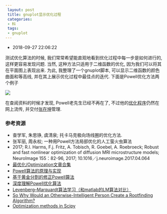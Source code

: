 ```yaml
---
 layout: post
 title: gnuplot显示优化过程
 categories:
 - 科
 tags:
 - gnuplot
---
```


- 2018-09-27 22:06:22

测试优化算法的时候, 我们常常希望能直观地看到优化过程中每一步是如何进行的, 这样更容易发现问题. 当然, 这种方法只适用于二维函数的优化, 因为我们可以将其在平面图上表现出来. 为此, 我整理了一个gnuplot脚本, 可以显示二维函数的颜色曲面和等高线, 并在其上展示优化过程中最佳点的迭代. 下面是Powell优化方法两个例子

![](https://jerkwin.github.io/pic/powell.png)

在查阅资料的时候才发现, Powell老先生已经不再在了, 不过他的[优化程序](https://github.com/jacobwilliams/PowellOp)仍然在网上流传, 并交付[张在坤](http://mat.uc.pt/~zhang/software.html#powell_software)管理.

### 参考资源

- 查学军, 朱思铮, 虞清泉; 托卡马克极向场线圈的优化方法.
- 张军丽, 周永权; 一种用Powell方法局部优化的人工萤火虫算法
- 2017; R.l. Harms, F.j. Fritz, A. Tobisch, R. Goebel, A. Roebroeck; Robust and fast nonlinear optimization of diffusion MRI microstructure models; NeuroImage 155：82-96, 2017; 10.1016／j.neuroimage.2017.04.064
- [最优化/Optimization文章合集](https://www.codelast.com/%E5%8E%9F%E5%88%9B%E6%9C%80%E4%BC%98%E5%8C%96optimization%E6%96%87%E7%AB%A0%E5%90%88%E9%9B%86/)
- [Powell算法的原理与实现](https://blog.csdn.net/m_buddy/article/details/57405025)
- [基于黄金分割的修正Powell算法](https://blog.csdn.net/shenziheng1/article/details/51088738)
- [深度理解Powell优化算法](https://blog.csdn.net/shenziheng1/article/details/51028074)
- [Levenberg–Marquardt算法学习（和matlab的LM算法对比）](https://blog.csdn.net/eric_e/article/details/79393663)
- [So Why Would an Otherwise-Intelligent Person Create a Rootfinding Algorithm?](http://www2.rdrop.com/~paulmck/projects/brent/bent.html)
- [Optimization methods in Scipy](http://blog.mmast.net/tags/numerical-analysis)
